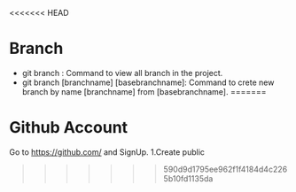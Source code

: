 <<<<<<< HEAD
# Branch

- git branch : Command to view all branch in the project.
- git branch [branchname] [basebranchname]: Command to crete new branch by name [branchname] from [basebranchname]. 
=======
# Github Account
  Go to https://github.com/ and SignUp.
  1.Create public 
>>>>>>> 590d9d1795ee962f1f4184d4c2265b10fd1135da
